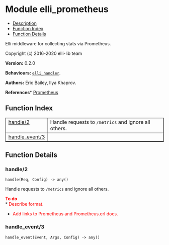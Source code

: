 

# Module elli_prometheus #
* [Description](#description)
* [Function Index](#index)
* [Function Details](#functions)

Elli middleware for collecting stats via Prometheus.

Copyright (c) 2016-2020 elli-lib team

__Version:__ 0.2.0

__Behaviours:__ [`elli_handler`](https://github.com/elli-lib/elli/blob/develop/doc/elli_handler.md).

__Authors:__ Eric Bailey, Ilya Khaprov.

__References__* [Prometheus](https://prometheus.io)

<a name="index"></a>

## Function Index ##


<table width="100%" border="1" cellspacing="0" cellpadding="2" summary="function index"><tr><td valign="top"><a href="#handle-2">handle/2</a></td><td>Handle requests to <code>/metrics</code> and ignore all others.</td></tr><tr><td valign="top"><a href="#handle_event-3">handle_event/3</a></td><td></td></tr></table>


<a name="functions"></a>

## Function Details ##

<a name="handle-2"></a>

### handle/2 ###

`handle(Req, Config) -> any()`

Handle requests to `/metrics` and ignore all others.

__<font color="red">To do</font>__<br />* <font color="red"> Describe format.</font>
* <font color="red"> Add links to Prometheus and Prometheus.erl docs.</font>

<a name="handle_event-3"></a>

### handle_event/3 ###

`handle_event(Event, Args, Config) -> any()`

